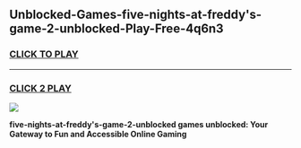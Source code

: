 
## Unblocked-Games-five-nights-at-freddy's-game-2-unblocked-Play-Free-4q6n3
<h3>
<a href="https://premium76.site?title=five-nights-at-freddy's-game-2-unblocked&ref=15A">CLICK TO PLAY</a></h3>
<hr>

<h3>
<a href="https://premium76.site?title=five-nights-at-freddy's-game-2-unblocked&ref=15A">CLICK 2 PLAY</a>
  
</h3>

<a href="https://premium76.site?title=five-nights-at-freddy's-game-2-unblocked&ref=15A"><img src="https://clearcache.store/games.png"></a>


**five-nights-at-freddy's-game-2-unblocked games unblocked: Your Gateway to Fun and Accessible Online Gaming**
